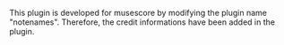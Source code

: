 This plugin is developed for musescore by modifying the plugin name "notenames".
Therefore, the credit informations have been added in the plugin.
